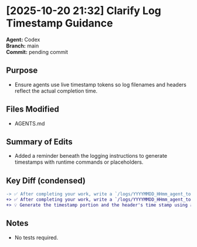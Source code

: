 # [2025-10-20 21:32] Clarify Log Timestamp Guidance

**Agent:** Codex  
**Branch:** main  
**Commit:** pending commit  

## Purpose
- Ensure agents use live timestamp tokens so log filenames and headers reflect the actual completion time.

## Files Modified
- AGENTS.md

## Summary of Edits
- Added a reminder beneath the logging instructions to generate timestamps with runtime commands or placeholders.

## Key Diff (condensed)
```diff
-> ✅ After completing your work, write a `/logs/YYYYMMDD_HHmm_agent_topic.md` entry detailing what you tried, any errors hit, and the final diffs.
+> ✅ After completing your work, write a `/logs/YYYYMMDD_HHmm_agent_topic.md` entry detailing what you tried, any errors hit, and the final diffs.
+> 💡 Generate the timestamp portion and the header's time stamp using a live time token (for example `$(date +%Y%m%d_%H%M)` or `<now>`) so both reflect the actual completion moment.
```

## Notes
- No tests required.
